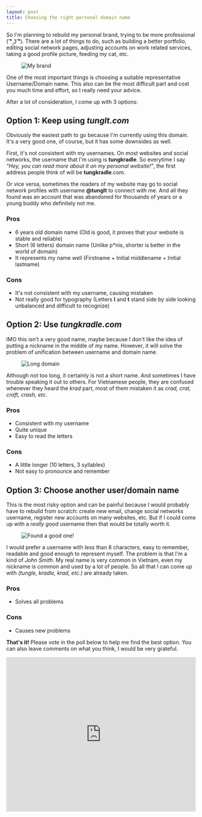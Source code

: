 ```yaml
---
layout: post
title: Choosing the right personal domain name
---
```


So I'm planning to rebuild my personal brand, trying to be more professional ( ͡° ͜ʖ ͡°). There are a lot of things to do, such as building a better portfolio, editing social network pages, adjusting accounts on work related services, taking a good profile picture, feeding my cat, etc.

<figure class="img-expand">
<img class="img-responsive" src="https://s20.postimg.org/6g1c5smel/image.png" alt="My brand">
</figure>

One of the most important things is choosing a suitable representative Username/Domain name. This also can be the most difficult part and cost you much time and effort, so I really need your advice.

After a lot of consideration, I come up with 3 options:

## Option 1: Keep using *tunglt.com*

Obviously the easiest path to go because I'm currently using this domain. It's a very good one, of course, but it has some downsides as well.

First, it's not consistent with my usernames. On most websites and social networks, the username that I'm using is **tungkradle**. So everytime I say *"Hey, you can read more about it on my personal website!"*, the first address people think of will be **tungkradle**.com.

Or vice versa, sometimes the readers of my website may go to social network profiles with username **@tunglt** to connect with me. And all they found was an account that was abandoned for thousands of years or a young buddy who definitely not me.

### Pros
- 6 years old domain name (Old is good, it proves that your website is stable and reliable)
- Short (6 letters) domain name (Unlike p*nis, shorter is better in the world of domain)
- It represents my name well (Firstname + Initial middlename + Initial lastname)

### Cons
- It's not consistent with my username, causing mistaken
- Not really good for typography (Letters **l** and **t** stand side by side looking unbalanced and difficult to recognize)

## Option 2: Use *tungkradle.com*

IMO this isn't a very good name, maybe because I don't like the idea of putting a nickname in the middle of my name. However, it will solve the problem of unification between username and domain name.

<figure class="img-center">
<img class="img-responsive" src="https://s20.postimg.org/xr1clvejh/image.png" alt="Long domain">
</figure>

Although not too long, it certainly is not a short name. And sometimes I have trouble speaking it out to others. For Vietnamese people, they are confused whenever they heard the *krad* part, most of them mistaken it as *crad, crat, craft, crash, etc*.

### Pros
- Consistent with my username
- Quite unique
- Easy to read the letters

### Cons
- A little longer (10 letters, 3 syllables)
- Not easy to pronounce and remember

## Option 3: Choose another user/domain name

This is the most risky option and can be painful because I would probably have to rebuild from scratch: create new email, change social networks username, register new accounts on many websites, etc. But if I could come up with a *really good* username then that would be totally worth it.

<figure class="img-center">
<img class="img-responsive" src="https://s20.postimg.org/9a4hj9bq5/self_domain.png" alt="Found a good one!">
</figure>

I would prefer a username with less than 8 characters, easy to remember, readable and good enough to represent myself. The problem is that I'm a kind of *John Smith*. My real name is very common in Vietnam, even my nickname is common and used by a lot of people. So all that I can come up with *(tungle, kradle, krad, etc.)* are already taken.

### Pros
- Solves all problems

### Cons
- Causes new problems

**That's it!** Please vote in the poll below to help me find the best option. You can also leave comments on what you think, I would be very grateful.

<iframe src="https://www.quiz-maker.com/poll1920768x1709488C-53" style="width:100%;height:410px;border:0;" scrolling="no">Loading poll...</iframe>
